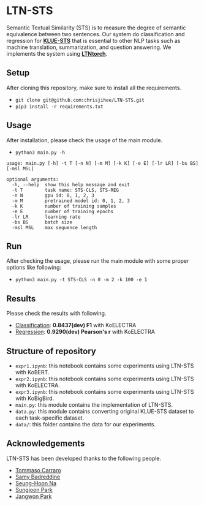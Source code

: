 # LTN-STS

Semantic Textual Similarity (STS) is to measure the degree of semantic equivalence between two sentences. Our system do classification and regression for **[KLUE-STS](https://klue-benchmark.com/tasks/67/overview/description)** that is essential to other NLP tasks such as machine translation, summarization, and question answering. We implements the system using **[LTNtorch](https://github.com/bmxitalia/LTNtorch)**.

## Setup

After cloning this repository, make sure to install all the requirements.

- `git clone git@github.com:chrisjihee/LTN-STS.git`
- `pip3 install -r requirements.txt`

## Usage

After installation, please check the usage of the main module.

- `python3 main.py -h`
```
usage: main.py [-h] -t T [-n N] [-m M] [-k K] [-e E] [-lr LR] [-bs BS] [-msl MSL]

optional arguments:
  -h, --help  show this help message and exit
  -t T        task name: STS-CLS, STS-REG
  -n N        gpu id: 0, 1, 2, 3
  -m M        pretrained model id: 0, 1, 2, 3
  -k K        number of training samples
  -e E        number of training epochs
  -lr LR      learning rate
  -bs BS      batch size
  -msl MSL    max sequence length
```

## Run

After checking the usage, please run the main module with some proper options like following:

- `python3 main.py -t STS-CLS -n 0 -m 2 -k 100 -e 1`

## Results

Please check the results with following.

- [Classification](https://github.com/chrisjihee/LTN-STS/blob/master/expr2.ipynb): **0.8437(dev) F1** with KoELECTRA
- [Regression](https://github.com/chrisjihee/LTN-STS/blob/master/expr2.ipynb): **0.9290(dev) Pearson's r** with KoELECTRA

## Structure of repository

- `expr1.ipynb`: this notebook contains some experiments using LTN-STS with KoBERT.
- `expr2.ipynb`: this notebook contains some experiments using LTN-STS with KoELECTRA.
- `expr3.ipynb`: this notebook contains some experiments using LTN-STS with KoBigBird.
- `main.py`: this module contains the implementation of LTN-STS.
- `data.py`: this module contains converting original KLUE-STS dataset to each task-specific dataset.
- `data/`: this folder contains the data for our experiments.

## Acknowledgements

LTN-STS has been developed thanks to the following people.

- [Tommaso Carraro](https://github.com/bmxitalia)
- [Samy Badreddine](https://www.ai.sony/people/c6ecb9ab786d5b75047f5b00515dc67bae284640)
- [Seung-Hoon Na](https://nlp.jbnu.ac.kr/~nash/faculty.html)
- [Sungjoon Park](https://sungjoonpark.github.io)
- [Jangwon Park](https://github.com/monologg)

